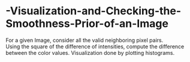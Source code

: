 # -Visualization-and-Checking-the-Smoothness-Prior-of-an-Image

For a given Image, consider all the valid neighboring pixel pairs.  
Using the square of the difference of intensities, compute the difference between the color values. 
Visualization done by plotting histograms.
